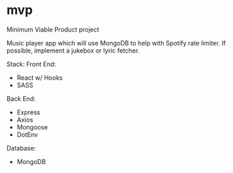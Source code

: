 # mvp
Minimum Viable Product project

Music player app which will use MongoDB to help with Spotify rate limiter. If possible, implement a jukebox or lyric fetcher.

Stack:
Front End:
- React w/ Hooks
- SASS

Back End:
- Express
- Axios
- Mongoose
- DotEnv

Database:
- MongoDB
